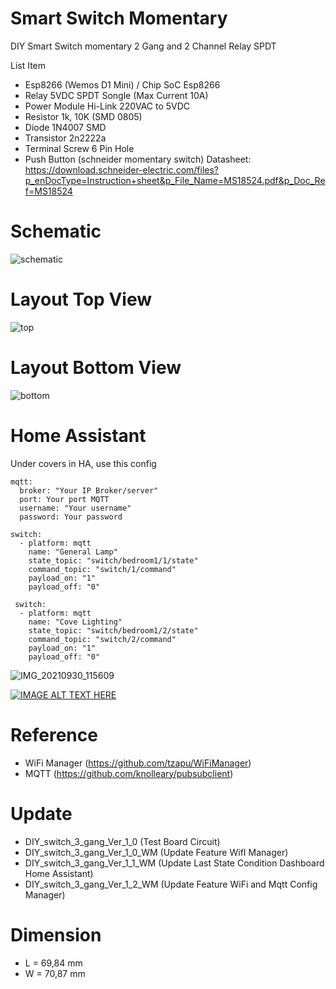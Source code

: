 # Smart Switch Momentary

DIY Smart Switch momentary 2 Gang and 2 Channel Relay SPDT

List Item

- Esp8266 (Wemos D1 Mini) / Chip SoC Esp8266
- Relay 5VDC SPDT Songle (Max Current 10A)
- Power Module Hi-Link 220VAC to 5VDC
- Resistor 1k, 10K (SMD 0805)
- Diode 1N4007 SMD
- Transistor 2n2222a
- Terminal Screw 6 Pin Hole
- Push Button (schneider momentary switch) Datasheet: https://download.schneider-electric.com/files?p_enDocType=Instruction+sheet&p_File_Name=MS18524.pdf&p_Doc_Ref=MS18524

# Schematic
![schematic](https://user-images.githubusercontent.com/50385294/154659528-6e8deea5-2baf-4d5b-a5e0-4af0041f86ca.png)


# Layout Top View 
![top](https://user-images.githubusercontent.com/50385294/154709453-05c07d4c-11e6-472c-9187-6c4efa44a15e.png)

# Layout Bottom View
![bottom](https://user-images.githubusercontent.com/50385294/154709513-598d03b8-4112-4c04-b537-8adc44decbe5.png)






# Home Assistant

Under covers in HA, use this config

```
mqtt:
  broker: "Your IP Broker/server"
  port: Your port MQTT
  username: "Your username"
  password: Your password

switch:
  - platform: mqtt
    name: "General Lamp"
    state_topic: "switch/bedroom1/1/state"
    command_topic: "switch/1/command"
    payload_on: "1"
    payload_off: "0"

 switch:
  - platform: mqtt
    name: "Cove Lighting"
    state_topic: "switch/bedroom1/2/state"
    command_topic: "switch/2/command"
    payload_on: "1"
    payload_off: "0"
```

![IMG_20210930_115609](https://user-images.githubusercontent.com/50385294/136680298-2959f330-0586-41ed-94dd-7bfbbf4e573d.jpg)

[![IMAGE ALT TEXT HERE](https://img.youtube.com/vi/DARuhkKLw8E/0.jpg)](https://www.youtube.com/watch?v=DARuhkKLw8E")

# Reference

- WiFi Manager (https://github.com/tzapu/WiFiManager)
- MQTT (https://github.com/knolleary/pubsubclient)

# Update

- DIY_switch_3_gang_Ver_1_0 (Test Board Circuit)
- DIY_switch_3_gang_Ver_1_0_WM (Update Feature WifI Manager)
- DIY_switch_3_gang_Ver_1_1_WM (Update Last State Condition Dashboard Home Assistant)
- DIY_switch_3_gang_Ver_1_2_WM (Update Feature WiFi and Mqtt Config Manager)

# Dimension

- L = 69,84 mm
- W = 70,87 mm

